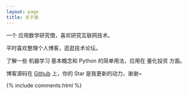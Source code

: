 ```yaml
---
layout: page
title: 关于我 
---
```


一个 应用数学研究僧，喜欢研究互联网技术。
<p>
平时喜欢整理个人博客，逛逛技术论坛。
<p>
了解一些 机器学习 基本概念和 Python 的简单用法，应用在 量化投资 方面。
<p>


<!--<h3> 博客来源 </h3>  

<p>

是的，这个博客开源的，欢迎大家使用我的模板。

<p>

如果你想搭建一个跟我一样的博客，可以看我的 
<a href="/2017/04/jekyll+github_for_windows/"> Jekyll 搭建个人博客 </a>
教程

<p>-->


博客源码在 <a target="_blank" href='https://github.com/ZhouDingning/ZhouDingning.github.io/'>Github</a> 上，你的 Star 是我更新的动力，谢谢~

{% include comments.html %}




